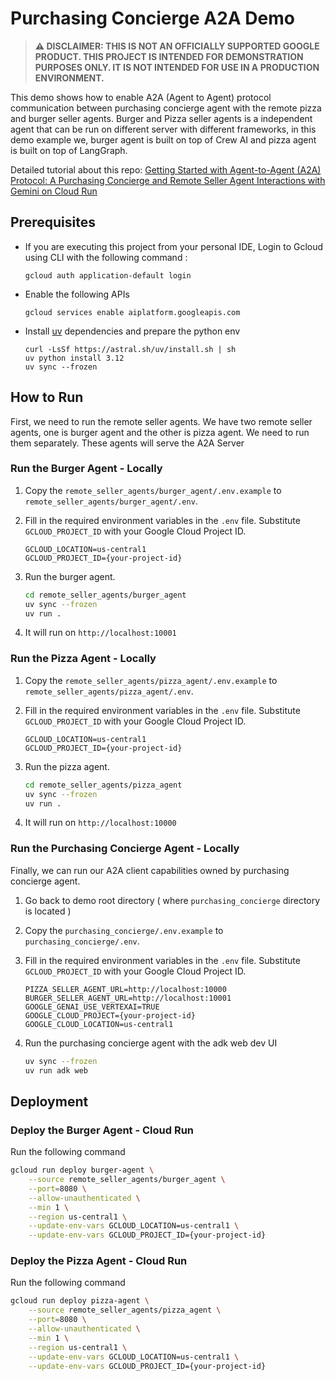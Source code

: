 # Purchasing Concierge A2A Demo

> **⚠️ DISCLAIMER: THIS IS NOT AN OFFICIALLY SUPPORTED GOOGLE PRODUCT. THIS PROJECT IS INTENDED FOR DEMONSTRATION PURPOSES ONLY. IT IS NOT INTENDED FOR USE IN A PRODUCTION ENVIRONMENT.**

This demo shows how to enable A2A (Agent to Agent) protocol communication between purchasing concierge agent with the remote pizza and burger seller agents. Burger and Pizza seller agents is a independent agent that can be run on different server with different frameworks, in this demo example we, burger agent is built on top of Crew AI and pizza agent is built on top of LangGraph.

Detailed tutorial about this repo: [Getting Started with Agent-to-Agent (A2A) Protocol: A Purchasing Concierge and Remote Seller Agent Interactions with Gemini on Cloud Run](https://codelabs.developers.google.com/intro-a2a-purchasing-concierge?utm_campaign=CDR_0x6a71b73a_default_b415667894&utm_medium=external&utm_source=blog)

## Prerequisites

- If you are executing this project from your personal IDE, Login to Gcloud using CLI with the following command :

    ```shell
    gcloud auth application-default login
    ```

- Enable the following APIs

    ```shell
    gcloud services enable aiplatform.googleapis.com 
    ```

- Install [uv](https://docs.astral.sh/uv/getting-started/installation/) dependencies and prepare the python env

    ```shell
    curl -LsSf https://astral.sh/uv/install.sh | sh
    uv python install 3.12
    uv sync --frozen
    ```

## How to Run

First, we need to run the remote seller agents. We have two remote seller agents, one is burger agent and the other is pizza agent. We need to run them separately. These agents will serve the A2A Server

### Run the Burger Agent - Locally

1. Copy the `remote_seller_agents/burger_agent/.env.example` to `remote_seller_agents/burger_agent/.env`.
2. Fill in the required environment variables in the `.env` file. Substitute `GCLOUD_PROJECT_ID` with your Google Cloud Project ID.

    ```
    GCLOUD_LOCATION=us-central1
    GCLOUD_PROJECT_ID={your-project-id}
    ```
3. Run the burger agent.

    ```bash
    cd remote_seller_agents/burger_agent
    uv sync --frozen
    uv run .
    ```
4. It will run on `http://localhost:10001`

### Run the Pizza Agent - Locally

1. Copy the `remote_seller_agents/pizza_agent/.env.example` to `remote_seller_agents/pizza_agent/.env`.
2. Fill in the required environment variables in the `.env` file. Substitute `GCLOUD_PROJECT_ID` with your Google Cloud Project ID.

    ```
    GCLOUD_LOCATION=us-central1
    GCLOUD_PROJECT_ID={your-project-id}
    ```
3. Run the pizza agent.

    ```bash
    cd remote_seller_agents/pizza_agent
    uv sync --frozen
    uv run .
    ```
4. It will run on `http://localhost:10000`

### Run the Purchasing Concierge Agent - Locally

Finally, we can run our A2A client capabilities owned by purchasing concierge agent.

1. Go back to demo root directory ( where `purchasing_concierge` directory is located )
2. Copy the `purchasing_concierge/.env.example` to `purchasing_concierge/.env`.
3. Fill in the required environment variables in the `.env` file. Substitute `GCLOUD_PROJECT_ID` with your Google Cloud Project ID.

    ```
    PIZZA_SELLER_AGENT_URL=http://localhost:10000
    BURGER_SELLER_AGENT_URL=http://localhost:10001
    GOOGLE_GENAI_USE_VERTEXAI=TRUE
    GOOGLE_CLOUD_PROJECT={your-project-id}
    GOOGLE_CLOUD_LOCATION=us-central1
    ```

3. Run the purchasing concierge agent with the adk web dev UI

    ```bash
    uv sync --frozen
    uv run adk web
    ```

## Deployment

### Deploy the Burger Agent - Cloud Run

Run the following command

```bash
gcloud run deploy burger-agent \
    --source remote_seller_agents/burger_agent \
    --port=8080 \
    --allow-unauthenticated \
    --min 1 \
    --region us-central1 \
    --update-env-vars GCLOUD_LOCATION=us-central1 \
    --update-env-vars GCLOUD_PROJECT_ID={your-project-id}
```

### Deploy the Pizza Agent - Cloud Run

Run the following command

```bash
gcloud run deploy pizza-agent \
    --source remote_seller_agents/pizza_agent \
    --port=8080 \
    --allow-unauthenticated \
    --min 1 \
    --region us-central1 \
    --update-env-vars GCLOUD_LOCATION=us-central1 \
    --update-env-vars GCLOUD_PROJECT_ID={your-project-id}
```

